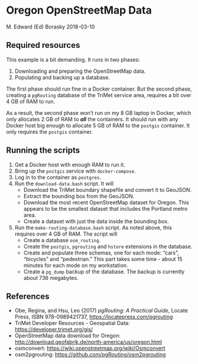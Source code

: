 Oregon OpenStreetMap Data
================
M. Edward (Ed) Borasky
2018-03-10

## Required resources

This example is a bit demanding. It runs in two phases:

1.  Downloading and preparing the OpenStreetMap data.
2.  Populating and backing up a database.

The first phase should run fine in a Docker container. But the second
phase, creating a `pgRouting` database of the TriMet service area,
requires a bit over 4 GB of RAM to run.

As a result, the second phase won’t run on my 8 GB laptop in Docker,
which only allocates 2 GB of RAM to ***all*** the containers. It should
run with any Docker host big enough to allocate 5 GB of RAM to the
`postgis` container. It only requires the `postgis` container.

## Running the scripts

1.  Get a Docker host with enough RAM to run it.
2.  Bring up the `postgis` service with `docker-compose`.
3.  Log in to the container as `postgres`.
4.  Run the `download-data.bash` script. It will
      - Download the TriMet boundary shapefile and convert it to
        GeoJSON.
      - Extract the bounding box from the GeoJSON.
      - Download the most recent OpenStreetMap dataset for Oregon. This
        appears to be the smallest dataset that includes the Portland
        metro area.
      - Create a dataset with just the data inside the bounding box.
5.  Run the `make-routing-database.bash` script. As noted above, this
    requires over 4 GB of RAM. The script will
      - Create a database `osm_routing`.
      - Create the `postgis`, `pgrouting` and `hstore` extensions in the
        database.
      - Create and populate three schemas, one for each mode: “cars”,
        “bicycles” and “pedestrian.” This part takes some time - about
        15 minutes for each mode on my workstation.
      - Create a `pg_dump` backup of the database. The backup is
        currently about 736 megabytes.

## References

  - Obe, Regina, and Hsu, Leo (2017) *pgRouting: A Practical Guide*,
    Locate Press, ISBN 978-0989421737,
    <https://locatepress.com/pgrouting>
  - TriMet Developer Resources - Geospatial Data:
    <https://developer.trimet.org/gis/>
  - OpenStreetMap data download for Oregon:
    <http://download.geofabrik.de/north-america/us/oregon.html>
  - osmconvert: <https://wiki.openstreetmap.org/wiki/Osmconvert>
  - osm2pgrouting: <https://github.com/pgRouting/osm2pgrouting>
